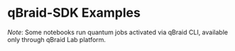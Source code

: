 # qBraid-SDK Examples

*Note*: Some notebooks run quantum jobs activated via qBraid CLI, available only through qBraid Lab platform.

